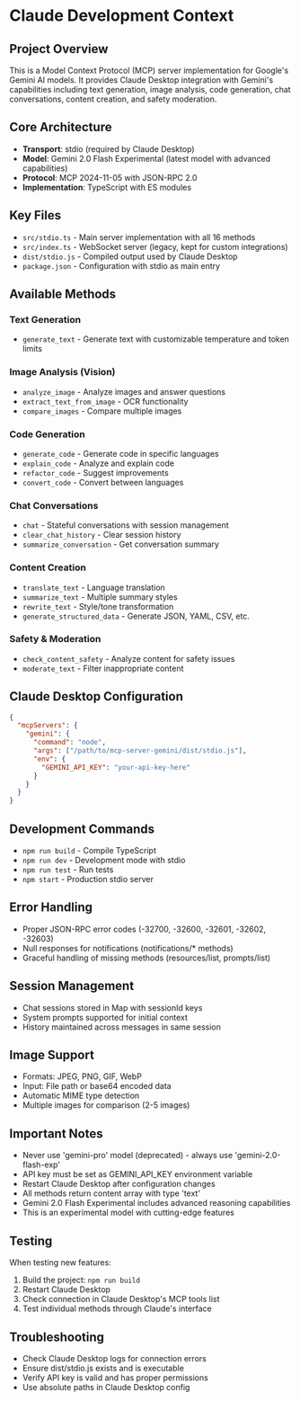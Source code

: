 # Claude Development Context

## Project Overview
This is a Model Context Protocol (MCP) server implementation for Google's Gemini AI models. It provides Claude Desktop integration with Gemini's capabilities including text generation, image analysis, code generation, chat conversations, content creation, and safety moderation.

## Core Architecture
- **Transport**: stdio (required by Claude Desktop)
- **Model**: Gemini 2.0 Flash Experimental (latest model with advanced capabilities)
- **Protocol**: MCP 2024-11-05 with JSON-RPC 2.0
- **Implementation**: TypeScript with ES modules

## Key Files
- `src/stdio.ts` - Main server implementation with all 16 methods
- `src/index.ts` - WebSocket server (legacy, kept for custom integrations)
- `dist/stdio.js` - Compiled output used by Claude Desktop
- `package.json` - Configuration with stdio as main entry

## Available Methods
### Text Generation
- `generate_text` - Generate text with customizable temperature and token limits

### Image Analysis (Vision)
- `analyze_image` - Analyze images and answer questions
- `extract_text_from_image` - OCR functionality
- `compare_images` - Compare multiple images

### Code Generation
- `generate_code` - Generate code in specific languages
- `explain_code` - Analyze and explain code
- `refactor_code` - Suggest improvements
- `convert_code` - Convert between languages

### Chat Conversations
- `chat` - Stateful conversations with session management
- `clear_chat_history` - Clear session history
- `summarize_conversation` - Get conversation summary

### Content Creation
- `translate_text` - Language translation
- `summarize_text` - Multiple summary styles
- `rewrite_text` - Style/tone transformation
- `generate_structured_data` - Generate JSON, YAML, CSV, etc.

### Safety & Moderation
- `check_content_safety` - Analyze content for safety issues
- `moderate_text` - Filter inappropriate content

## Claude Desktop Configuration
```json
{
  "mcpServers": {
    "gemini": {
      "command": "node",
      "args": ["/path/to/mcp-server-gemini/dist/stdio.js"],
      "env": {
        "GEMINI_API_KEY": "your-api-key-here"
      }
    }
  }
}
```

## Development Commands
- `npm run build` - Compile TypeScript
- `npm run dev` - Development mode with stdio
- `npm run test` - Run tests
- `npm start` - Production stdio server

## Error Handling
- Proper JSON-RPC error codes (-32700, -32600, -32601, -32602, -32603)
- Null responses for notifications (notifications/* methods)
- Graceful handling of missing methods (resources/list, prompts/list)

## Session Management
- Chat sessions stored in Map with sessionId keys
- System prompts supported for initial context
- History maintained across messages in same session

## Image Support
- Formats: JPEG, PNG, GIF, WebP
- Input: File path or base64 encoded data
- Automatic MIME type detection
- Multiple images for comparison (2-5 images)

## Important Notes
- Never use 'gemini-pro' model (deprecated) - always use 'gemini-2.0-flash-exp'
- API key must be set as GEMINI_API_KEY environment variable
- Restart Claude Desktop after configuration changes
- All methods return content array with type 'text'
- Gemini 2.0 Flash Experimental includes advanced reasoning capabilities
- This is an experimental model with cutting-edge features

## Testing
When testing new features:
1. Build the project: `npm run build`
2. Restart Claude Desktop
3. Check connection in Claude Desktop's MCP tools list
4. Test individual methods through Claude's interface

## Troubleshooting
- Check Claude Desktop logs for connection errors
- Ensure dist/stdio.js exists and is executable
- Verify API key is valid and has proper permissions
- Use absolute paths in Claude Desktop config